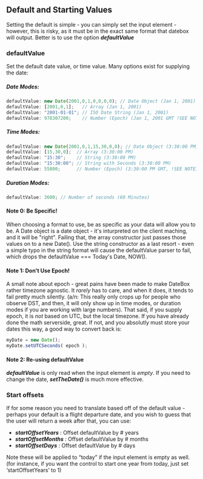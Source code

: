 ## Default and Starting Values

Setting the default is simple - you can simply set the input element - however, this is risky, as it must be in the exact same format that datebox will output. Better is to use the option ___defaultValue___

### defaultValue

Set the default date value, or time value.  Many options exist for supplying the date:

##### Date Modes:

```js
defaultValue: new Date(2001,0,1,0,0,0,0); // Date Object (Jan 1, 2001)
defaultValue: [2001,0,1];   // Array (Jan 1, 2001)
defaultValue: "2001-01-01"; // ISO Date String (Jan 1, 2001)
defaultValue: 978307200;    // Number (Epoch) (Jan 1, 2001 GMT !SEE NOTE1!)
```

##### Time Modes:

```js
defaultValue: new Date(2001,0,1,15,30,0,0); // Date Object (3:30:00 PM)
defaultValue: [15,30,0];  // Array (3:30:00 PM)
defaultValue: "15:30";    // String (3:30:00 PM)
defaultValue: "15:30:00"; // String with Seconds (3:30:00 PM)
defaultValue: 55800;      // Number (Epoch) (3:30:00 PM GMT, !SEE NOTE1!)
```

##### Duration Modes:

```js
defaultValue: 3600; // Number of seconds (60 Minutes)
```

#### Note 0: Be Specific!

When choosing a format to use, be as specific as your data will allow you to be.  A Date object is a date object - it's inturpreted on the client maching, and it will be "right".  Failing that, the array constructor just passes those values on to a new Date().  Use the string constructor as a last resort - even a simple typo in the string format will cause the defaultValue parser to fail, which drops the defaultValue === Today's Date, NOW().

#### Note 1: Don't Use Epoch!

A small note about epoch - great pains have been made to make DateBox rather timezone agnostic.  It *rarely* has to care, and when it does, it tends to fail pretty much silently. (a/n: This really only crops up for people who observe DST, and then, it will only show up in time modes, or duration modes if you are working with large numbers).  That said, if you supply epoch, it is *not* based on UTC, but the local timezone. If you have already done the math serverside, great.  If not, and you absolutly must store your dates this way, a good way to convert back is:

```js
myDate = new Date();
myDate.setUTCSeconds( epoch );
```

#### Note 2: Re-using defaultValue

___defaultValue___ is only read when the input element is *empty*.  If you need to change the date, ___setTheDate()___ is much more effective.


### Start offsets

If for some reason you need to translate based off of the default value - perhaps your default is a flight departure date, and you wish to guess that the user will return a week after that, you can use:

 * ___startOffsetYears___ : Offset defaultValue by # years
 * ___startOffsetMonths___ : Offset defaultValue by # months
 * ___startOffsetDays___ : Offset defaultValue by # days
 
Note these will be applied to “today” if the input element is empty as well. (for instance, if you want the control to start one year from today, just set ‘startOffsetYears’ to 1)